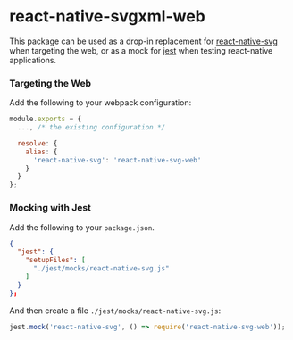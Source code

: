 # react-native-svgxml-web
This package can be used as a drop-in replacement for [react-native-svg](https://github.com/react-native-svg/react-native-svg) when targeting the web, or as a mock for [jest](https://github.com/facebook/jest) when testing react-native applications.

### Targeting the Web

Add the following to your webpack configuration:

``` javascript
module.exports = {
  ..., /* the existing configuration */

  resolve: {
    alias: {
      'react-native-svg': 'react-native-svg-web'
    }
  }
};
```

### Mocking with Jest

Add the following to your `package.json`.

``` json
{
  "jest": {
    "setupFiles": [
      "./jest/mocks/react-native-svg.js"
    ]
  }
};
```

And then create a file `./jest/mocks/react-native-svg.js`:

``` javascript
jest.mock('react-native-svg', () => require('react-native-svg-web'));
```
